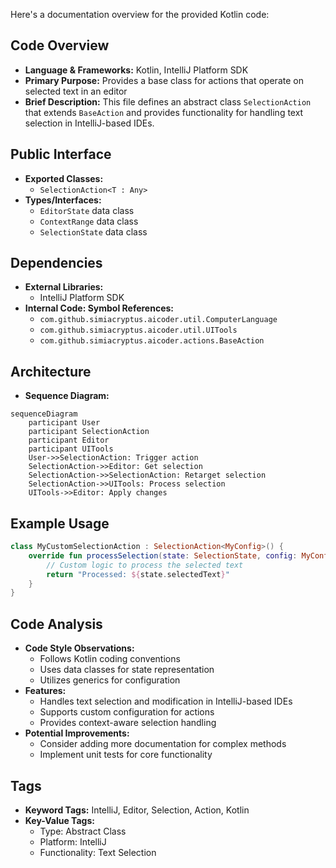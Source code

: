 Here's a documentation overview for the provided Kotlin code:

## Code Overview
- **Language & Frameworks:** Kotlin, IntelliJ Platform SDK
- **Primary Purpose:** Provides a base class for actions that operate on selected text in an editor
- **Brief Description:** This file defines an abstract class `SelectionAction` that extends `BaseAction` and provides functionality for handling text selection in IntelliJ-based IDEs.

## Public Interface
- **Exported Classes:**
  - `SelectionAction<T : Any>`
- **Types/Interfaces:**
  - `EditorState` data class
  - `ContextRange` data class
  - `SelectionState` data class

## Dependencies
- **External Libraries:**
  - IntelliJ Platform SDK
- **Internal Code: Symbol References:**
  - `com.github.simiacryptus.aicoder.util.ComputerLanguage`
  - `com.github.simiacryptus.aicoder.util.UITools`
  - `com.github.simiacryptus.aicoder.actions.BaseAction`

## Architecture
- **Sequence Diagram:**
```mermaid
sequenceDiagram
    participant User
    participant SelectionAction
    participant Editor
    participant UITools
    User->>SelectionAction: Trigger action
    SelectionAction->>Editor: Get selection
    SelectionAction->>SelectionAction: Retarget selection
    SelectionAction->>UITools: Process selection
    UITools->>Editor: Apply changes
```

## Example Usage
```kotlin
class MyCustomSelectionAction : SelectionAction<MyConfig>() {
    override fun processSelection(state: SelectionState, config: MyConfig?): String {
        // Custom logic to process the selected text
        return "Processed: ${state.selectedText}"
    }
}
```

## Code Analysis
- **Code Style Observations:**
  - Follows Kotlin coding conventions
  - Uses data classes for state representation
  - Utilizes generics for configuration
- **Features:**
  - Handles text selection and modification in IntelliJ-based IDEs
  - Supports custom configuration for actions
  - Provides context-aware selection handling
- **Potential Improvements:**
  - Consider adding more documentation for complex methods
  - Implement unit tests for core functionality

## Tags
- **Keyword Tags:** IntelliJ, Editor, Selection, Action, Kotlin
- **Key-Value Tags:**
  - Type: Abstract Class
  - Platform: IntelliJ
  - Functionality: Text Selection